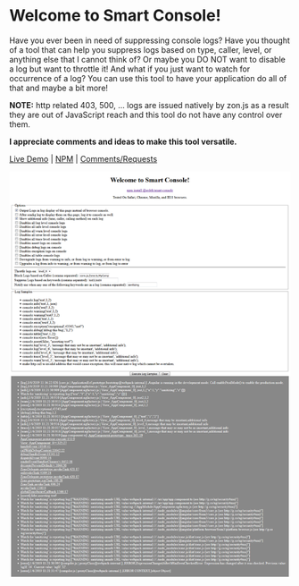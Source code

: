 # Welcome to Smart Console!

Have you ever been in need of suppressing console logs? Have you thought of a tool that can help you suppress logs based on type, caller, level, or anything else that I cannot think of? Or maybe you DO NOT want to disable a log but want to throttle it! And what if you just want to watch for occurrence of a log? 
You can use this tool to have your application do all of that and maybe a bit more! 

**NOTE:** http related 403, 500, ... logs are issued natively by zon.js as a result they are out of JavaScript reach and this tool do not have any control over them.

**I appreciate comments and ideas to make this tool versatile.**

[Live Demo](https://smart-console.stackblitz.io) | 
[NPM](https://www.npmjs.com/package/@sedeh/smart-console) | 
[Comments/Requests](https://github.com/msalehisedeh/smart-console/issues)



![alt text](https://raw.githubusercontent.com/msalehisedeh/smart-console/master/sample.png  "What you would see when a smart-console sampler is used")
